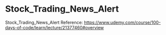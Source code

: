 # Stock_Trading_News_Alert
Stock_Trading_News_Alert
Reference: https://www.udemy.com/course/100-days-of-code/learn/lecture/21377460#overview

